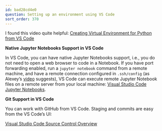 ```yaml
---
id: bad28cd4e0
question: Setting up an environment using VS Code
sort_order: 370
---
```


I found this video quite helpful: [Creating Virtual Environment for Python from VS Code](https://www.youtube.com/watch?v=8h9w0meM8i4)

**Native Jupyter Notebooks Support in VS Code**

In VS Code, you can have native Jupyter Notebooks support, i.e., you do not need to open a web browser to code in a Notebook. If you have port forwarding enabled, run a `jupyter notebook` command from a remote machine, and have a remote connection configured in `.ssh/config` (as Alexey’s [video](https://www.youtube.com/watch?v=IXSiYkP23zo) suggests), VS Code can execute remote Jupyter Notebook files on a remote server from your local machine: [Visual Studio Code Jupyter Notebooks](https://code.visualstudio.com/docs/datascience/jupyter-notebooks).

**Git Support in VS Code**

You can work with GitHub from VS Code. Staging and commits are easy from the VS Code’s UI:

[Visual Studio Code Source Control Overview](https://code.visualstudio.com/docs/sourcecontrol/overview)